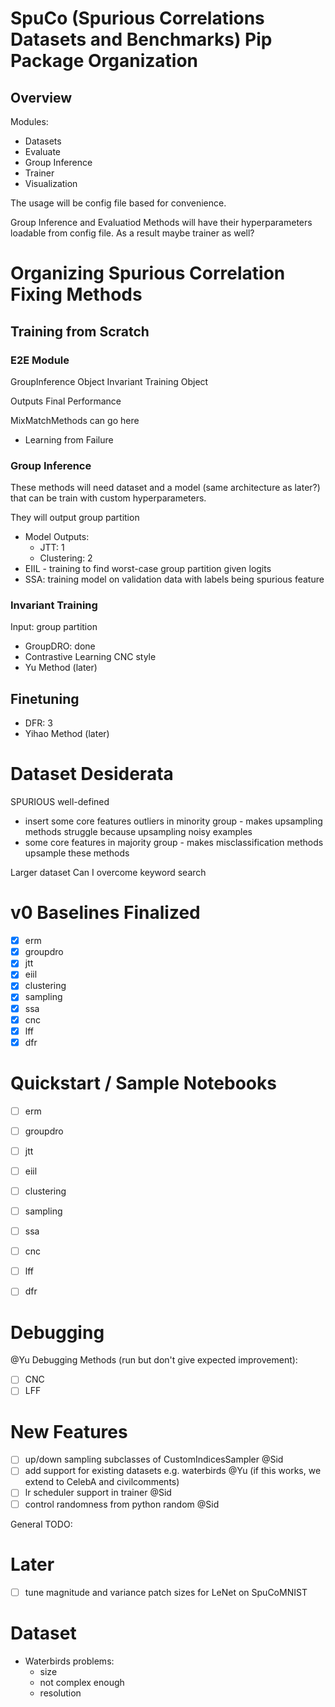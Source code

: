 # SpuCo (Spurious Correlations Datasets and Benchmarks) Pip Package Organization

## Overview 

Modules:
- Datasets
- Evaluate
- Group Inference
- Trainer
- Visualization

The usage will be config file based for convenience.

Group Inference and Evaluatiod Methods will have their hyperparameters loadable from config file. As a result maybe trainer as well?


# Organizing Spurious Correlation Fixing Methods

## Training from Scratch 

### E2E Module

GroupInference Object
Invariant Training Object

Outputs Final Performance

MixMatchMethods can go here

- Learning from Failure

### Group Inference

These methods will need dataset and a model (same architecture as later?) that can be train with custom hyperparameters. 

They will output group partition

- Model Outputs:
    - JTT: 1
    - Clustering: 2
- EIIL - training to find worst-case group partition given logits 
- SSA: training model on validation data with labels being spurious feature

### Invariant Training 

Input: group partition

- GroupDRO: done
- Contrastive Learning CNC style
- Yu Method (later)

## Finetuning

- DFR: 3
- Yihao Method (later)

# Dataset Desiderata

SPURIOUS well-defined

- insert some core features outliers in minority group - makes upsampling methods struggle because upsampling noisy examples
- some core features in majority group - makes misclassification methods upsample these methods 

Larger dataset
Can I overcome keyword search

# v0 Baselines Finalized

- [x] erm
- [x] groupdro 
- [x] jtt
- [x] eiil
- [x] clustering 
- [x] sampling
- [x] ssa
- [x] cnc 
- [x] lff
- [x] dfr

# Quickstart / Sample Notebooks 

- [ ] erm
- [ ] groupdro 
- [ ] jtt
- [ ] eiil
- [ ] clustering 
- [ ] sampling
- [ ] ssa
- [ ] cnc 
- [ ] lff
- [ ] dfr


# Debugging

@Yu
Debugging Methods (run but don't give expected improvement):
- [ ] CNC
- [ ] LFF

# New Features 

- [ ] up/down sampling subclasses of CustomIndicesSampler @Sid
- [ ] add support for existing datasets e.g. waterbirds @Yu (if this works, we extend to CelebA and civilcomments)
- [ ] lr scheduler support in trainer @Sid
- [ ] control randomness from python random @Sid

General TODO:

# Later 

- [ ] tune magnitude and variance patch sizes for LeNet on SpuCoMNIST

# Dataset

- Waterbirds problems:
    - size
    - not complex enough
    - resolution